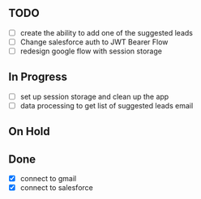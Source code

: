## TODO
- [ ] create the ability to add one of the suggested leads
- [ ] Change salesforce auth to JWT Bearer Flow
- [ ] redesign google flow with session storage

## In Progress
- [ ] set up session storage and clean up the app
- [ ] data processing to get list of suggested leads email

## On Hold

## Done
- [x] connect to gmail
- [x] connect to salesforce